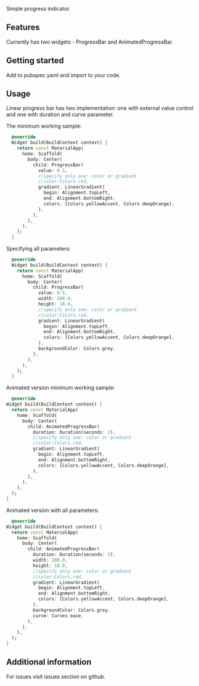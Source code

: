 <!-- 
This README describes the package. If you publish this package to pub.dev,
this README's contents appear on the landing page for your package.

For information about how to write a good package README, see the guide for
[writing package pages](https://dart.dev/guides/libraries/writing-package-pages). 

For general information about developing packages, see the Dart guide for
[creating packages](https://dart.dev/guides/libraries/create-library-packages)
and the Flutter guide for
[developing packages and plugins](https://flutter.dev/developing-packages). 
-->

Simple progress indicator.

## Features

Currently has two widgets - ProgressBar and AnimatedProgressBar.

## Getting started

Add to pubspec.yaml and import to your code.

## Usage
Linear progress bar has two implementation: one with external value control and one with 
duration and curve parameter. 

The minimum working sample:   
```dart
  @override
  Widget build(BuildContext context) {
    return const MaterialApp(
      home: Scaffold(
        body: Center(
          child: ProgressBar(
            value: 0.5,
            //specify only one: color or gradient
            //color:Colors.red,
            gradient: LinearGradient(
              begin: Alignment.topLeft,
              end: Alignment.bottomRight,
              colors: [Colors.yellowAccent, Colors.deepOrange],
            ),
          ),
        ),
      ),
    );
  }
```
Specifying all parameters:   
```dart
  @override
  Widget build(BuildContext context) {
    return const MaterialApp(
      home: Scaffold(
        body: Center(
          child: ProgressBar(
            value: 0.5,
            width: 200.0,
            height: 10.0,
            //specify only one: color or gradient
            //color:Colors.red,
            gradient: LinearGradient(
              begin: Alignment.topLeft,
              end: Alignment.bottomRight,
              colors: [Colors.yellowAccent, Colors.deepOrange],
            ),
            backgroundColor: Colors.grey,
          ),
        ),
      ),
    );
  }
```
Animated version minimum working sample:
```dart
  @override
Widget build(BuildContext context) {
  return const MaterialApp(
    home: Scaffold(
      body: Center(
        child: AnimatedProgressBar(
          duration: Duration(seconds: 2),
          //specify only one: color or gradient
          //color:Colors.red,
          gradient: LinearGradient(
            begin: Alignment.topLeft,
            end: Alignment.bottomRight,
            colors: [Colors.yellowAccent, Colors.deepOrange],
          ),
        ),
      ),
    ),
  );
}
```
Animated version with all parameters:   
```dart
  @override
Widget build(BuildContext context) {
  return const MaterialApp(
    home: Scaffold(
      body: Center(
        child: AnimatedProgressBar(
          duration: Duration(seconds: 2),
          width: 200.0,
          height: 10.0,
          //specify only one: color or gradient
          //color:Colors.red,
          gradient: LinearGradient(
            begin: Alignment.topLeft,
            end: Alignment.bottomRight,
            colors: [Colors.yellowAccent, Colors.deepOrange],
          ),
          backgroundColor: Colors.grey,
          curve: Curves.ease,
        ),
      ),
    ),
  );
}
```

## Additional information

For issues visit issues section on github.
